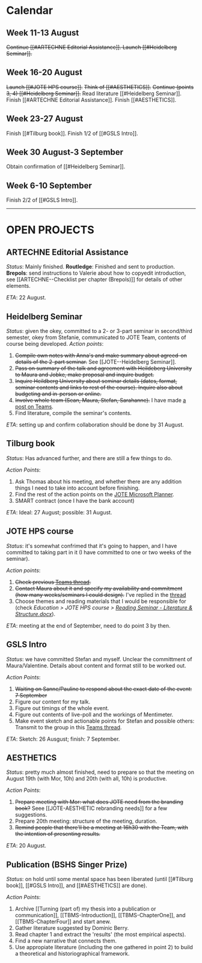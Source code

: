 

# Calendar

## Week 11-13 August
~~Continue [[#ARTECHNE Editorial Assistance]].
Launch [[#Heidelberg Seminar]].~~
## Week 16-20 August
~~Launch [[#JOTE HPS course]].~~
~~Think of [[#AESTHETICS]].~~
~~Continue (points 3, 4) [[#Heidelberg Seminar]].~~
Read literature [[#Heidelberg Seminar]].
Finish [[#ARTECHNE Editorial Assistance]].
Finish [[#AESTHETICS]].

## Week 23-27 August
Finish [[#Tilburg book]].
Finish 1/2 of [[#GSLS Intro]].

## Week 30 August-3 September
Obtain confirmation of [[#Heidelberg Seminar]].

## Week 6-10 September
Finish 2/2 of [[#GSLS Intro]].


---

# OPEN PROJECTS

## ARTECHNE Editorial Assistance 
*Status*: Mainly finished. **Routledge**: Finished and sent to production. **Brepols**: send instructions to Valerie about how to copyedit introduction, see [[ARTECHNE--Checklist per chapter (Brepols)]] for details of other elements. 

*ETA*: 22 August.

## Heidelberg Seminar
*Status*: given the okey, committed to a 2- or 3-part seminar in second/third semester, okey from Stefanie, communicated to JOTE Team, contents of course being developed.
*Action points*: 
1. ~~Compile own notes with Anna's and make summary about agreed-on details of the 2-part seminar.~~ See [[JOTE--Heidelberg Seminar]].
2. ~~Pass on summary of the talk and agreement with Heildeberg University to Maura and Jobke, make proposal and inquire budget.~~
3. ~~Inquire Heildberg University about seminar details (dates, format, seminar contents and links to rest of the course). Inquire also about budgeting and in-person or online.~~
4. ~~Involve whole team (Sean, Maura, Stefan, Sarahanne).~~ I have made [a post on Teams](https://teams.microsoft.com/l/message/19:25dc6cc42ef3479caadf3a36dd26f5b0@thread.tacv2/1629199574386?tenantId=ca1b23a6-8063-4cce-91ec-3c11fdcd5874&groupId=fee8c112-ec23-45e3-86db-f9f336fefd0f&parentMessageId=1629199574386&teamName=Center%20of%20Trial%20and%20Error&channelName=Education&createdTime=1629199574386).
5. Find literature, compile the seminar's contents. 

*ETA*: setting up and confirm collaboration should be done by 31 August.

## Tilburg book
*Status*: Has advanced further, and there are still a few things to do. 

*Action Points*:
1. Ask Thomas about his meeting, and whether there are any addition things I need to take into account before finishing.
2. Find the rest of the action points on the [JOTE Microsoft Planner](https://tasks.office.com/jtrialerror.com/Home/Task/4yuYRPu1NkWfdyz7Oj4nwJgAJf8a?Type=TaskLink&Channel=Link&CreatedTime=637642073869940000).
3. SMART contract (once I have the bank account)


*ETA*: Ideal: 27 August; possible: 31 August.

## JOTE HPS course
*Status*: it's somewhat confrimed that it's going to happen, and I have committed to taking part in it (I have committed to one or two weeks of the seminar).

*Action points*:
1. ~~Check previous [Teams thread](https://teams.microsoft.com/l/message/19:25dc6cc42ef3479caadf3a36dd26f5b0@thread.tacv2/1624018279502?tenantId=ca1b23a6-8063-4cce-91ec-3c11fdcd5874&groupId=fee8c112-ec23-45e3-86db-f9f336fefd0f&parentMessageId=1624018279502&teamName=Centre%of%Trial%and%Error&channelName=Education&createdTime=1624018279502).~~
2. ~~Contact Maura about it and specify my availability and commitment (how many weeks/seminars I could design).~~ I've replied in the [thread](https://teams.microsoft.com/l/message/19:25dc6cc42ef3479caadf3a36dd26f5b0@thread.tacv2/1629119389392?tenantId=ca1b23a6-8063-4cce-91ec-3c11fdcd5874&groupId=fee8c112-ec23-45e3-86db-f9f336fefd0f&parentMessageId=1624018279502&teamName=Center%20of%20Trial%20and%20Error&channelName=Education&createdTime=1629119389392 "https://teams.microsoft.com/l/message/19:25dc6cc42ef3479caadf3a36dd26f5b0@thread.tacv2/1629119389392?tenantId=ca1b23a6-8063-4cce-91ec-3c11fdcd5874&groupId=fee8c112-ec23-45e3-86db-f9f336fefd0f&parentMessageId=1624018279502&teamName=Center%20of%20Trial%20and%20Error&channelName=Education&createdTime=1629119389392") 
3. Choose themes and reading materials that I would be responsible for (check _Education > JOTE HPS course > [Reading Seminar - Literature & Structure.docx](https://journaloftrialanderror.sharepoint.com/:w:/s/JOTEfiles/EUuOuXFs33tBru-fYl6St_8Bdq3OKgVOVoIqCTD0SqzkzA?e=AzGfX0 "https://journaloftrialanderror.sharepoint.com/:w:/s/jotefiles/euuouxfs33tbru-fyl6st_8bdq3okgvovoiqctd0sqzkza?e=azgfx0")_). 

*ETA*: meeting at the end of September, need to do point 3 by then.

## GSLS Intro
*Status*: we have committed Stefan and myself. Unclear the committment of Maura/Valentine. Details about content and format still to be worked out.

*Action Points*:
1. ~~Waiting on Sanne/Pauline to respond about the exact date of the event: 7 September~~
2. Figure our content for my talk.
3. Figure out timings of the whole event.
4. Figure out contents of live-poll and the workings of Mentimeter.
5. Make event sketch and actionable points for Stefan and possible others: Transmit to the group in this [Teams thread](https://teams.microsoft.com/l/message/19:25dc6cc42ef3479caadf3a36dd26f5b0@thread.tacv2/1628351429247?tenantId=ca1b23a6-8063-4cce-91ec-3c11fdcd5874&groupId=fee8c112-ec23-45e3-86db-f9f336fefd0f&parentMessageId=1628351429247&teamName=Center%20of%20Trial%20and%20Error&channelName=Education&createdTime=1628351429247 "https://teams.microsoft.com/l/message/19:25dc6cc42ef3479caadf3a36dd26f5b0@thread.tacv2/1628351429247?tenantId=ca1b23a6-8063-4cce-91ec-3c11fdcd5874&groupId=fee8c112-ec23-45e3-86db-f9f336fefd0f&parentMessageId=1628351429247&teamName=Center%20of%20Trial%20and%20Error&channelName=Education&createdTime=1628351429247").

*ETA*: Sketch: 26 Ausgust; finish: 7 September.


## AESTHETICS
*Status*: pretty much almost finished, need to prepare so that the meeting on August 19th (with Mor, 10h) and 20th (with all, 10h) is productive.

*Action Points*:
1. ~~Prepare meeting with Mor: what does JOTE need from the branding book?~~ Seee [[JOTE-AESTHETIC rebranding needs]] for a few suggestions.
2. Prepare 20th meeting: structure of the meeting, duration. 
3. ~~Remind people that there'll be a meeting at 16h30 with the Team, with the intention of presenting results.~~

*ETA*: 20 August.

## Publication (BSHS Singer Prize)
*Status*: on hold until some mental space has been liberated (until [[#Tilburg book]], [[#GSLS Intro]], and [[#AESTHETICS]] are done).

*Action Points*:
1. Archive [[Turning (part of) my thesis into a publication or communication]], [[TBMS-Introduction]], [[TBMS-ChapterOne]], and [[TBMS-ChapterFour]] and start anew.
2. Gather literature suggested by Dominic Berry.
3. Read chapter 1 and extract the 'results' (the most empirical aspects).
4. Find a new narrative that connects them.
5. Use appropiate literature (including the one gathered in point 2) to build a theoretical and historiographical framework.






